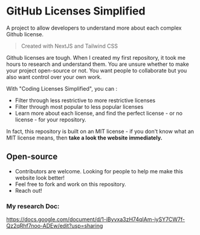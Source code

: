 # GitHub Licenses Simplified
A project to allow developers to understand more about each complex Github license. 

> Created with NextJS and Tailwind CSS

Github licenses are tough. When I created my first repository, it took me hours to research and understand them. 
You are unsure whether to make your project open-source or not. You want people to collaborate but you also want control over your own work.

With "Coding Licenses Simplified", you can :

- Filter through less restrictive to more restrictive licenses
- Filter through most popular to less popular licenses
- Learn more about each license, and find the perfect license - or no license - for your repository. 

  
In fact, this repository is built on an MIT license - if you don't know what an MIT license means, then **take a look the website immediately.**

## Open-source
<ul>
  <li> Contributors are welcome. Looking for people to help me make this website look better! </li>
  <li> Feel free to fork and work on this repository. </li>
  <li> Reach out! </li>
</ul>

### My research Doc:
https://docs.google.com/document/d/1-iByvxa3zH74qIAm-iySY7CW7f-Qz2qRhf7noo-ADEw/edit?usp=sharing
